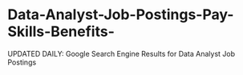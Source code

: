 # Data-Analyst-Job-Postings-Pay-Skills-Benefits-
UPDATED DAILY: Google Search Engine Results for Data Analyst Job Postings
